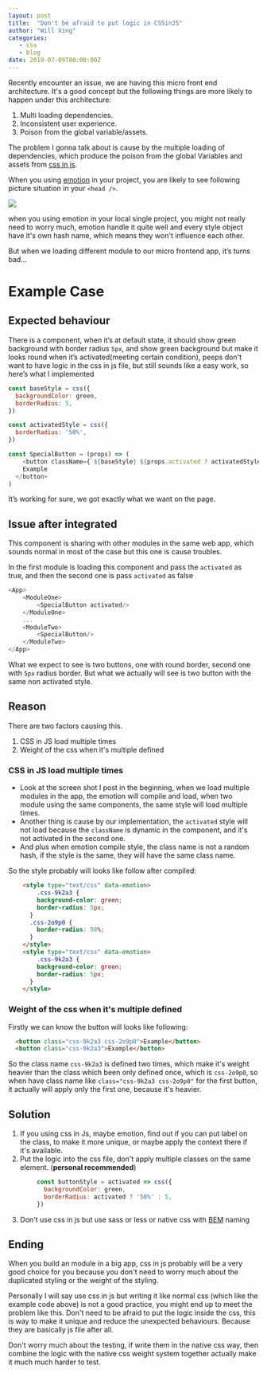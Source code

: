 ```yaml
---
layout: post
title:  "Don't be afraid to put logic in CSSinJS"
author: "Will Xing"
categories:
   - css
   - blog
date: 2019-07-09T00:00:00Z
---
```


Recently encounter an issue, we are having this micro front end architecture. It's a good concept but the following things are more likely to happen under this architecture:

1. Multi loading dependencies.
2. Inconsistent user experience.
3. Poison from the global variable/assets.

The problem I gonna talk about is cause by the multiple loading of dependencies, which produce the poison from the global Variables and assets from [css in js](https://github.com/MicheleBertoli/css-in-js).

When you using [emotion](https://github.com/emotion-js/emotion) in your project, you are likely to see following picture situation in your `<head />`.

![](/assets/images/multiple-emotion-load.png)

when you using emotion in your local single project, you might not really need to worry much, emotion handle it quite well and every style object have it's own hash name, which means they won't influence each other.

But when we loading different module to our micro frontend app, it’s turns bad...

# Example Case

## Expected behaviour

There is a component, when it’s at default state, it should show green background with border radius `5px`, and show green background but make it looks round when it’s activated(meeting certain condition), peeps don't want to have logic in the css in js file, but still sounds like a easy work, so here’s what I implemented
```js
const baseStyle = css({
  backgroundColor: green,
  borderRadius: 5,
})

const activatedStyle = css({
  borderRadius: '50%',
})

const SpecialButton = (props) => (
	<button className={`${baseStyle} ${props.activated ? activatedStyle : ''}`}>
    Example
  </button>
)
```
It’s working for sure, we got exactly what we want on the page.

## Issue after integrated

This component is sharing with other modules in the same web app, which sounds normal in most of the case but this one is cause troubles.

In the first module is loading this component and pass the `activated` as true, and then the second one is pass `activated` as false
```js
<App>
	<ModuleOne>
		<SpecialButton activated/>
	</ModuleOne>
	...
	<ModuleTwo>
		<SpecialButton/>
	</ModuleTwo>
</App>
```
What we expect to see is two buttons, one with round border, second one with `5px` radius border. But what we actually will see is two button with the same non activated style.

## Reason

There are two factors causing this.

1. CSS in JS load multiple times
2. Weight of the css when it's multiple defined

### CSS in JS load multiple times

- Look at the screen shot I post in the beginning, when we load multiple modules in the app, the emotion will compile and load, when two module using the same components, the same style will load multiple times.
- Another thing is cause by our implementation, the `activated` style will not load because the `className` is dynamic in the component, and it's not activated in the second one.
- And plus when emotion compile style, the class name is not a random hash, if the style is the same, they will have the same class name.

 So the style probably will looks like follow after compiled:
```html
    <style type="text/css" data-emotion>
    	.css-9k2a3 {
        background-color: green;
        border-radius: 5px;
      }
      .css-2o9p0 {
        border-radius: 50%;
      }
    </style>
    <style type="text/css" data-emotion>
    	.css-9k2a3 {
        background-color: green;
        border-radius: 5px;
      }
    </style>
```
### Weight of the css when it's multiple defined

Firstly we can know the button will looks like following:
```html
  <button class="css-9k2a3 css-2o9p0">Example</button>
  <button class="css-9k2a3">Example</button>
```
So the class name `css-9k2a3` is defined two times, which make it's weight heavier than the class which been only defined once, which is `css-2o9p0`, so when have class name like `class="css-9k2a3 css-2o9p0"` for the first button, it actually will apply only the first one, because it's heavier.

## Solution

1. If you using css in Js, maybe emotion, find out if you can put label on the class, to make it more unique, or maybe apply the context there if it's available.
2. Put the logic into the css file, don't apply multiple classes on the same element. (**personal recommended**)
```js
        const buttonStyle = activated => css({
          backgroundColor: green,
          borderRadius: activated ? '50%' : 5,
        })
```
3. Don't use css in js but use sass or less or native css with [BEM](http://getbem.com/) naming

## Ending

When you build an module in a big app, css in js probably will be a very good choice for you because you don't need to worry much about the duplicated styling or the weight of the styling.

Personally I will say use css in js  but writing it like normal css (which like the example code above) is not a good practice, you might end up to meet the problem like this. Don't need to be afraid to put the logic inside the css, this is way to make it unique and reduce the unexpected behaviours. Because they are basically js file after all.

Don't worry much about the testing, if write them in the native css way, then combine the logic with the native css weight system together actually make it much much harder to test.